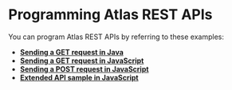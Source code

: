 # Programming Atlas REST APIs

You can program Atlas REST APIs by referring to these examples:

-   **[Sending a GET request in Java](../topics/atlas-getrequestinjava.md)**
-   **[Sending a GET request in JavaScript](../topics/atlas-getrequestsinjavascript.md)**
-   **[Sending a POST request in JavaScript](../topics/atlas-postrequestinjavascript.md)**
-   **[Extended API sample in JavaScript](../topics/atlas-extendedapisample.md)**
